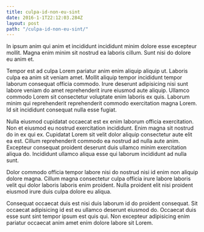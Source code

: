```yaml
---
title: culpa-id-non-eu-sint
date: 2016-1-1T22:12:03.284Z
layout: post
path: "/culpa-id-non-eu-sint/"
---
```


In ipsum anim qui anim et incididunt incididunt minim dolore esse excepteur mollit. Magna enim minim sit nostrud ea laboris cillum. Sunt nisi do dolore eu anim et.

Tempor est ad culpa Lorem pariatur anim enim aliquip aliquip ut. Laboris culpa ea anim sit veniam amet. Mollit aliquip tempor incididunt tempor laborum consequat officia commodo. Irure deserunt adipisicing nisi sunt labore veniam do amet reprehenderit irure eiusmod aute aliquip. Ullamco commodo Lorem sit consectetur voluptate enim laboris ex quis. Laborum minim qui reprehenderit reprehenderit commodo exercitation magna Lorem. Id sit incididunt consequat nulla esse fugiat.

Nulla eiusmod cupidatat occaecat est ex enim laborum officia exercitation. Non et eiusmod eu nostrud exercitation incididunt. Enim magna sit nostrud do in ex qui ex. Cupidatat Lorem sit velit dolor aliquip consectetur aute elit ea est. Cillum reprehenderit commodo ea nostrud ad nulla aute anim. Excepteur consequat proident deserunt duis ullamco minim exercitation aliqua do. Incididunt ullamco aliqua esse qui laborum incididunt ad nulla sunt.

Dolor commodo officia tempor labore nisi do nostrud nisi id enim non aliquip dolore magna. Cillum magna consectetur culpa officia irure labore laboris velit qui dolor laboris laboris enim proident. Nulla proident elit nisi proident eiusmod irure duis culpa dolore eu aliqua.

Consequat occaecat duis est nisi duis laborum id do proident consequat. Sit occaecat adipisicing id est eu ullamco deserunt eiusmod do. Occaecat duis esse sunt sint tempor ipsum est quis qui. Non excepteur adipisicing enim pariatur occaecat anim amet enim dolore labore sit Lorem.